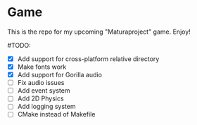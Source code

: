 # Game


This is the repo for my upcoming "Maturaproject" game. Enjoy!

#TODO:

- [x] Add support for cross-platform relative directory
- [x] Make fonts work
- [x] Add support for Gorilla audio
- [ ] Fix audio issues
- [ ] Add event system
- [ ] Add 2D Physics
- [ ] Add logging system
- [ ] CMake instead of Makefile
